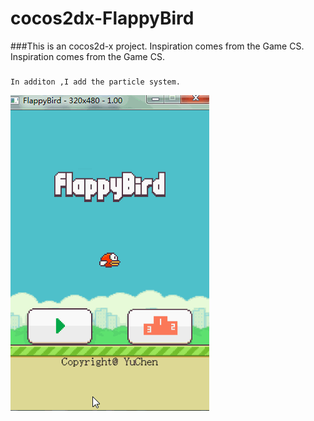 cocos2dx-FlappyBird
===================

###This is an cocos2d-x project.
    Inspiration comes from the Game CS.
    Inspiration comes from the Game CS.
###
    In additon ,I add the particle system. 
![github screen1](/images/bird.gif)
